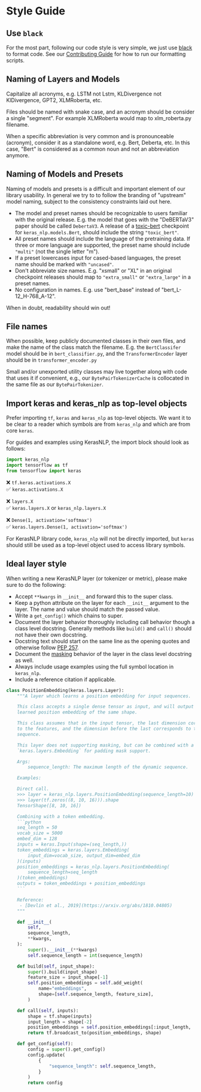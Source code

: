 # Style Guide

## Use `black`

For the most part, following our code style is very simple, we just use
[black](https://github.com/psf/black) to format code. See our
[Contributing Guide](CONTRIBUTING.md) for how to run our formatting scripts.

## Naming of Layers and Models

Capitalize all acronyms, e.g. LSTM not Lstm, KLDivergence not KlDivergence,
GPT2, XLMRoberta, etc.

Files should be named with snake case, and an acronym should be consider a
single "segment". For example XLMRoberta would map to xlm_roberta.py filename.

When a specific abbreviation is very common and is pronounceable (acronym),
consider it as a standalone word, e.g. Bert, Deberta, etc. In this case, "Bert"
is considered as a common noun and not an abbreviation anymore.

## Naming of Models and Presets

Naming of models and presets is a difficult and important element of our
library usability. In general we try to to follow the branding of "upstream"
model naming, subject to the consistency constraints laid out here.

- The model and preset names should be recognizable to users familiar with the
  original release. E.g. the model that goes with the "DeBERTaV3" paper should
  be called `DebertaV3`. A release of a [toxic-bert](https://huggingface.co/unitary/toxic-bert)
  checkpoint for `keras_nlp.models.Bert`, should include the string
  `"toxic_bert"`.
- All preset names should include the language of the pretraining data. If three
  or more language are supported, the preset name should include `"multi"` (not
  the single letter "m").
- If a preset lowercases input for cased-based languages, the preset name should
  be marked with `"uncased"`.
- Don't abbreviate size names. E.g. "xsmall" or "XL" in an original checkpoint
  releases should map to `"extra_small"` or `"extra_large"` in a preset names.
- No configuration in names. E.g. use "bert_base" instead of
  "bert_L-12_H-768_A-12".

When in doubt, readability should win out!

## File names

When possible, keep publicly documented classes in their own files, and make
the name of the class match the filename. E.g. the `BertClassifer` model should
be in `bert_classifier.py`, and the `TransformerEncoder` layer
should be in `transformer_encoder.py`

Small and/or unexported utility classes may live together along with code that
uses it if convenient, e.g., our `BytePairTokenizerCache` is collocated in the
same file as our `BytePairTokenizer`.

## Import keras and keras_nlp as top-level objects

Prefer importing `tf`, `keras` and `keras_nlp` as top-level objects. We want
it to be clear to a reader which symbols are from `keras_nlp` and which are
from core `keras`.

For guides and examples using KerasNLP, the import block should look as follows:

```python
import keras_nlp
import tensorflow as tf
from tensorflow import keras
```

❌ `tf.keras.activations.X`<br/>
✅ `keras.activations.X`

❌ `layers.X`<br/>
✅ `keras.layers.X` or `keras_nlp.layers.X`

❌ `Dense(1, activation='softmax')`<br/>
✅ `keras.layers.Dense(1, activation='softmax')`

For KerasNLP library code, `keras_nlp` will not be directly imported, but
`keras` should still be used as a top-level object used to access library
symbols.

## Ideal layer style

When writing a new KerasNLP layer (or tokenizer or metric), please make sure to
do the following:

- Accept `**kwargs` in `__init__` and forward this to the super class.
- Keep a python attribute on the layer for each `__init__` argument to the
  layer. The name and value should match the passed value.
- Write a `get_config()` which chains to super.
- Document the layer behavior thoroughly including call behavior though a
  class level docstring. Generally methods like `build()` and `call()` should
  not have their own docstring.
- Docstring text should start on the same line as the opening quotes and
  otherwise follow [PEP 257](https://peps.python.org/pep-0257/).
- Document the
  [masking](https://keras.io/guides/understanding_masking_and_padding/) behavior
  of the layer in the class level docstring as well.
- Always include usage examples using the full symbol location in `keras_nlp`.
- Include a reference citation if applicable.

````python
class PositionEmbedding(keras.layers.Layer):
    """A layer which learns a position embedding for input sequences.

    This class accepts a single dense tensor as input, and will output a
    learned position embedding of the same shape.

    This class assumes that in the input tensor, the last dimension corresponds
    to the features, and the dimension before the last corresponds to the
    sequence.

    This layer does not supporting masking, but can be combined with a
    `keras.layers.Embedding` for padding mask support.

    Args:
        sequence_length: The maximum length of the dynamic sequence.

    Examples:

    Direct call.
    >>> layer = keras_nlp.layers.PositionEmbedding(sequence_length=10)
    >>> layer(tf.zeros((8, 10, 16))).shape
    TensorShape([8, 10, 16])

    Combining with a token embedding.
    ```python
    seq_length = 50
    vocab_size = 5000
    embed_dim = 128
    inputs = keras.Input(shape=(seq_length,))
    token_embeddings = keras.layers.Embedding(
        input_dim=vocab_size, output_dim=embed_dim
    )(inputs)
    position_embeddings = keras_nlp.layers.PositionEmbedding(
        sequence_length=seq_length
    )(token_embeddings)
    outputs = token_embeddings + position_embeddings
    ```

    Reference:
     - [Devlin et al., 2019](https://arxiv.org/abs/1810.04805)
    """

    def __init__(
        self,
        sequence_length,
        **kwargs,
    ):
        super().__init__(**kwargs)
        self.sequence_length = int(sequence_length)

    def build(self, input_shape):
        super().build(input_shape)
        feature_size = input_shape[-1]
        self.position_embeddings = self.add_weight(
            name="embeddings",
            shape=[self.sequence_length, feature_size],
        )

    def call(self, inputs):
        shape = tf.shape(inputs)
        input_length = shape[-2]
        position_embeddings = self.position_embeddings[:input_length, :]
        return tf.broadcast_to(position_embeddings, shape)

    def get_config(self):
        config = super().get_config()
        config.update(
            {
                "sequence_length": self.sequence_length,
            }
        )
        return config
````
